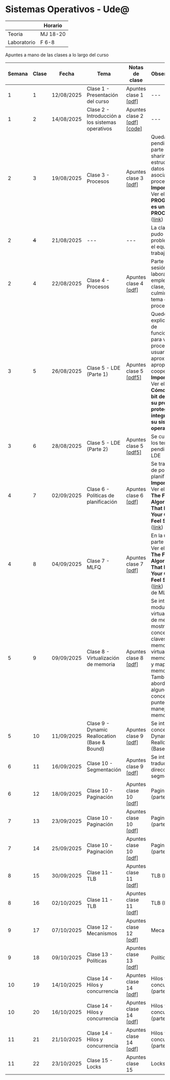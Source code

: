 # Sistemas Operativos - Ude@

|   |Horario|
|---|---|
|Teoria|MJ 18-20|
|Laboratorio|F 6-8|

Apuntes a mano de las clases a lo largo del curso

|Semana	| Clase	| Fecha | Tema | Notas de clase | Observaciones |
|----|----|----|----|----|----|
|1	 | 1 | 12/08/2025 | Clase 1 - Presentación del curso | Apuntes clase 1 [[pdf]](clase_01/SO-clase_01_12-08-2025.pdf) | --- |
|1	 | 2 | 14/08/2025 | Clase 2 - Introducción a los sistemas operativos | Apuntes clase 2 [[pdf]](clase_02/SO-clase_02_14-08-2025.pdf) [[code]](clase_02/code/) | --- |
|2	 | 3 | 19/08/2025 | Clase 3 - Procesos | Apuntes clase 3 [[pdf]](clase_03/SO-clase_03_19-08-2025.pdf) | Queda pendiente la parte de CPU sharing y las estructuras de datos asociadas a los procesos. **Importante**: Ver el video **UN PROGRAMA no es un PROCESO** ([link](https://www.youtube.com/watch?v=7ge7u5VUSbE))|
|2	 | ~~4~~| 21/08/2025 | --- | --- | La clase no se pudo dar por problemas en el equipo de trabajo |
|2	 | 4 | 22/08/2025 | Clase 4 - Procesos | Apuntes clase 4 [[pdf]](clase_04/SO-clase_04_22-08-2025.pdf) | Parte de la sesión de laboratorio se empleo para la clase, se logro culminar el tema de procesos |
|3	 | 5| 26/08/2025 | Clase 5 - LDE (Parte 1) | Apuntes clase 5 [[pdf5]](clase_05/SO-clase_0_26-08-2025.pdf) | Quedo faltando explicar el caso de funcionamiento para varios procesos de usuario y las aproximaciones apropiativa y cooperativa. **Importante**: Ver el video **Cómo un solo bit dentro de su procesador protege la integridad de su sistema operativo** ([link](https://www.youtube.com/watch?v=H4SDPLiUnv4&t=1052s)) |
|3	 | 6| 28/08/2025 | Clase 5 - LDE (Parte 2) | Apuntes clase 5 [[pdf5]](clase_05/SO-clase_0_26-08-2025.pdf) | Se culminaron los temas pendientes de LDE |
|4	 | 7| 02/09/2025 | Clase 6 - Politicas de planificación | Apuntes clase 6 [[pdf]](clase_06/SO-clase_06_28-08-2025.pdf) | Se trato el tema de politicas de planificación. **Importante**: Ver el video **The Fancy Algorithms That Make Your Computer Feel Smoother** ([link](https://www.youtube.com/watch?v=O2tV9q6784k)) |
|4	 | 8| 04/09/2025 | Clase 7 - MLFQ| Apuntes clase 7 [[pdf]](clase_07/SO-clase_07_04-09-2025.pdf) | En la ultima parte del video Ver el video **The Fancy Algorithms That Make Your Computer Feel Smoother** ([link](https://www.youtube.com/watch?v=O2tV9q6784k)) se habla de MLFQ|
|5|9|09/09/2025|Clase 8 - Virtualización de memoria| Apuntes clase 8 [[pdf]](clase_08/SO-clase_08_09-09-2025.pdf)|Se introduce el modulo de virtualizacion de memoria mostrando conceptos claves como: memoria virtual, memoria fisica y mapa de memoria. Tambien se abordan algunos conceptos de punteros y manejo de memoria en C|
|5|10|11/09/2025|Clase 9 - Dynamic Reallocation (Base & Bound)| Apuntes clase 9 [[pdf]](clase_09/SO-clase_09_11-09-2025.pdf)|Se introduce el concepto de Dynamic Reallocation (Base & Bound)|
|6|11|16/09/2025|Clase 10 - Segmentación| Apuntes clase 9 [[pdf]](clase_09/SO-clase_09_11-09-2025.pdf)|Se introduce la traducción de direcciones por segmentación|
|6|12|18/09/2025|Clase 10 - Paginación| Apuntes clase 10 [[pdf]](clase_10/SO-clase_10_18-09-2025.pdf) |Paginación (parte 1)|
|7|13|23/09/2025|Clase 10 - Paginación| Apuntes clase 10 [[pdf]](clase_10/SO-clase_10_18-09-2025.pdf) |Paginación (parte 2)|
|7|14|25/09/2025|Clase 10 - Paginación| Apuntes clase 10 [[pdf]](clase_10/SO-clase_10_18-09-2025.pdf) |Paginación (parte 3)|
|8|15|30/09/2025|Clase 11 - TLB| Apuntes clase 11 [[pdf]](clase_11/SO-clase_11_25-09-2025.pdf) |TLB (Parte 1)|
|8|16|02/10/2025|Clase 11 - TLB| Apuntes clase 11 [[pdf]](clase_11/SO-clase_11_25-09-2025.pdf) |TLB (Parte 2)|
|9|17|07/10/2025|Clase 12 - Mecanismos	| Apuntes clase 12 [[pdf]](clase_12/SO-clase_12_02-10-2025.pdf) |Mecanismos|
|9|18|09/10/2025|Clase 13 - Políticas	| Apuntes clase 13 [[pdf]](clase_13/SO-clase_13_09-10-2025.pdf) |Políticas|
|10|19|14/10/2025|Clase 14 - Hilos y concurrencia | Apuntes clase 14 [[pdf]](clase_14/SO-clase_14_14-10-2025.pdf) |Hilos y concurrencia (parte 1)|
|10|20|16/10/2025|Clase 14 - Hilos y concurrencia | Apuntes clase 14 [[pdf]](clase_14/SO-clase_14_14-10-2025.pdf) |Hilos y concurrencia (parte 2)|
|11|21|21/10/2025|Clase 14 - Hilos y concurrencia | Apuntes clase 14 [[pdf]](clase_14/SO-clase_14_14-10-2025.pdf) |Hilos y concurrencia (parte 2)|
|11|22|23/10/2025|Clase 15 - Locks | Apuntes clase 15  | Locks (Parte 1)|
